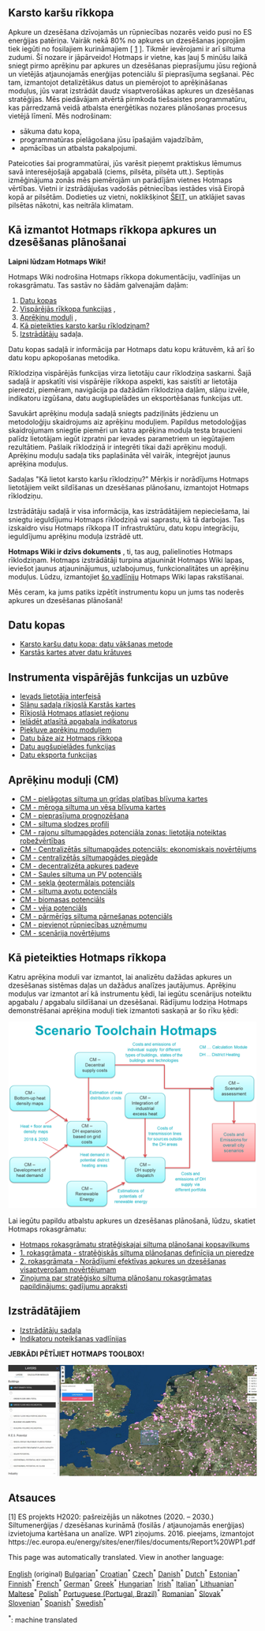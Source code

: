 <h2> Karsto karšu rīkkopa </h2><p> Apkure un dzesēšana dzīvojamās un rūpniecības nozarēs veido pusi no ES enerģijas patēriņa. Vairāk nekā 80% no apkures un dzesēšanas joprojām tiek iegūti no fosilajiem kurināmajiem [ <a href="#References">1</a> ]. Tikmēr ievērojami ir arī siltuma zudumi. Šī nozare ir jāpārveido! Hotmaps ir vietne, kas ļauj 5 minūšu laikā sniegt pirmo aprēķinu par apkures un dzesēšanas pieprasījumu jūsu reģionā un vietējās atjaunojamās enerģijas potenciālu šī pieprasījuma segšanai. Pēc tam, izmantojot detalizētākus datus un piemērojot to aprēķināšanas moduļus, jūs varat izstrādāt daudz visaptverošākas apkures un dzesēšanas stratēģijas. Mēs piedāvājam atvērtā pirmkoda tiešsaistes programmatūru, kas pārredzamā veidā atbalsta enerģētikas nozares plānošanas procesus vietējā līmenī. Mēs nodrošinam: </p><ul><li> sākuma datu kopa, </li><li> programmatūras pielāgošana jūsu īpašajām vajadzībām, </li><li> apmācības un atbalsta pakalpojumi. </li></ul><p> Pateicoties šai programmatūrai, jūs varēsit pieņemt praktiskus lēmumus savā interesējošajā apgabalā (ciems, pilsēta, pilsēta utt.). Septiņās izmēģinājuma zonās mēs piemērojām un parādījām vietnes Hotmaps vērtības. Vietni ir izstrādājušas vadošās pētniecības iestādes visā Eiropā kopā ar pilsētām. Dodieties uz vietni, noklikšķinot <a href="https://www.hotmaps.hevs.ch/map">ŠEIT,</a> un atklājiet savas pilsētas nākotni, kas neitrāla klimatam. </p><h2> Kā izmantot Hotmaps rīkkopa apkures un dzesēšanas plānošanai </h2><p> <strong>Laipni lūdzam Hotmaps Wiki!</strong> </p><p> Hotmaps Wiki nodrošina Hotmaps rīkkopa dokumentāciju, vadlīnijas un rokasgrāmatu. Tas sastāv no šādām galvenajām daļām: </p><ol><li> <a href="#Data-sets">Datu kopas</a> </li><li> <a href="#General-tool-functionalities-and-structure">Vispārējās rīkkopa funkcijas</a> , </li><li> <a href="#Calculation-modules-cm">Aprēķinu moduļi</a> , </li><li> <a href="#How-to-apply-Hotmaps-toolbox">Kā pieteikties karsto karšu rīklodziņam?</a> </li><li> <a href="#For-developers">Izstrādātāju</a> sadaļa. </li></ol><p> Datu kopas sadaļā ir informācija par Hotmaps datu kopu krātuvēm, kā arī šo datu kopu apkopošanas metodika. </p><p> Rīklodziņa vispārējās funkcijas virza lietotāju caur rīklodziņa saskarni. Šajā sadaļā ir apskatīti visi vispārējie rīkkopa aspekti, kas saistīti ar lietotāja pieredzi, piemēram, navigācija pa dažādām rīklodziņa daļām, slāņu izvēle, indikatoru izgūšana, datu augšupielādes un eksportēšanas funkcijas utt. </p><p> Savukārt aprēķinu moduļa sadaļā sniegts padziļināts jēdzienu un metodoloģiju skaidrojums aiz aprēķinu moduļiem. Papildus metodoloģijas skaidrojumam sniegtie piemēri un katra aprēķina moduļa testa braucieni palīdz lietotājam iegūt izpratni par ievades parametriem un iegūtajiem rezultātiem. Pašlaik rīklodziņā ir integrēti tikai daži aprēķinu moduļi. Aprēķinu moduļu sadaļa tiks paplašināta vēl vairāk, integrējot jaunus aprēķina moduļus. </p><p> Sadaļas &quot;Kā lietot karsto karšu rīklodziņu?&quot; Mērķis ir norādījums Hotmaps lietotājiem veikt sildīšanas un dzesēšanas plānošanu, izmantojot Hotmaps rīklodziņu. </p><p> Izstrādātāju sadaļā ir visa informācija, kas izstrādātājiem nepieciešama, lai sniegtu ieguldījumu Hotmaps rīklodziņā vai saprastu, kā tā darbojas. Tas izskaidro visu Hotmaps rīkkopa IT infrastruktūru, datu kopu integrāciju, ieguldījumu aprēķinu moduļa izstrādē utt. </p><p> <strong>Hotmaps Wiki ir dzīvs dokuments</strong> , ti, tas aug, palielinoties Hotmaps rīklodziņam. Hotmaps izstrādātāji turpina atjaunināt Hotmaps Wiki lapas, ieviešot jaunus atjauninājumus, uzlabojumus, funkcionalitātes un aprēķinu moduļus. Lūdzu, izmantojiet <a href="https://github.com/HotMaps/hotmaps_wiki/wiki/Guidelines-for-writing-a-Hotmaps-Wiki-page">šo vadlīniju</a> Hotmaps Wiki lapas rakstīšanai. </p><p> Mēs ceram, ka jums patiks izpētīt instrumentu kopu un jums tas noderēs apkures un dzesēšanas plānošanā! </p><h2> Datu kopas </h2><ul><li> <a href="Hotmaps-data-set-method-of-data-collection">Karsto karšu datu kopa: datu vākšanas metode</a> </li><li> <a href="Hotmaps-open-data-repositories">Karstās kartes atver datu krātuves</a> </li></ul><h2> Instrumenta vispārējās funkcijas un uzbūve </h2><ul><li> <a href="Introduction-to-user-interface">Ievads lietotāja interfeisā</a> </li><li> <a href="Layers-section-in-the-Hotmaps-toolbox">Slāņu sadaļa rīkjoslā Karstās kartes</a> </li><li> <a href="Select-a-region-in-the-Hotmaps-toolbox">Rīkjoslā Hotmaps atlasiet reģionu</a> </li><li> <a href="Retrieve-indicators-of-a-selected-area">Ielādēt atlasītā apgabala indikatorus</a> </li><li> <a href="Access-to-calculation-modules">Piekļuve aprēķinu moduļiem</a> </li><li> <a href="Database-behind-the-Hotmaps-toolbox">Datu bāze aiz Hotmaps rīkkopa</a> </li><li> <a href="Data-upload-functionalities">Datu augšupielādes funkcijas</a> </li><li> <a href="Data-export-functionalities">Datu eksporta funkcijas</a> </li></ul><h2> Aprēķinu moduļi (CM) </h2><ul><li> <a href="CM-Customized-heat-and-floor-area-density-maps">CM - pielāgotas siltuma un grīdas platības blīvuma kartes</a> </li><li> <a href="CM-Scale-heat-and-cool-density-maps">CM - mēroga siltuma un vēsa blīvuma kartes</a> </li><li> <a href="CM-Demand-projection">CM - pieprasījuma prognozēšana</a> </li><li> <a href="CM-Heat-load-profiles">CM - siltuma slodzes profili</a> </li><li> <a href="CM-District-heating-potential-areas-user-defined-thresholds">CM - rajonu siltumapgādes potenciāla zonas: lietotāja noteiktas robežvērtības</a> </li><li> <a href="CM-District-heating-potential-economic-assessment">CM - Centralizētās siltumapgādes potenciāls: ekonomiskais novērtējums</a> </li><li> <a href="CM-District-heating-supply-dispatch">CM - centralizētās siltumapgādes piegāde</a> </li><li> <a href="CM-Decentral-heating-supply">CM - decentralizēta apkures padeve</a> </li><li> <a href="CM-Solar-thermal-and-PV-potential">CM - Saules siltuma un PV potenciāls</a> </li><li> <a href="CM-Shallow-geothermal-potential">CM - sekla ģeotermālais potenciāls</a> </li><li> <a href="CM-Heat-source-potential">CM - siltuma avotu potenciāls</a> </li><li> <a href="CM-Biomass-potential">CM - biomasas potenciāls</a> </li><li> <a href="CM-Wind-potential">CM - vēja potenciāls</a> </li><li> <a href="CM-Excess-heat-transport-potential">CM - pārmērīgs siltuma pārnešanas potenciāls</a> </li><li> <a href="CM-add-industry-plant">CM - pievienot rūpniecības uzņēmumu</a> </li><li> <a href="CM-Scenario-assessment">CM - scenārija novērtējums</a> </li></ul><h2> Kā pieteikties Hotmaps rīkkopa </h2><p> Katru aprēķina moduli var izmantot, lai analizētu dažādas apkures un dzesēšanas sistēmas daļas un dažādus analīzes jautājumus. Aprēķinu moduļus var izmantot arī kā instrumentu ķēdi, lai iegūtu scenārijus noteiktu apgabalu / apgabalu sildīšanai un dzesēšanai. Rādījumu lodziņa Hotmaps demonstrēšanai aprēķina moduļi tiek izmantoti saskaņā ar šo rīku ķēdi: </p><p><img alt="" src="https://github.com/HotMaps/hotmaps_wiki/blob/master/Images/Hotmaps_toolchain_2019-05-09.png"/></p><p> Lai iegūtu papildu atbalstu apkures un dzesēšanas plānošanā, lūdzu, skatiet Hotmaps rokasgrāmatu: </p><ul><li> <a href="https://www.hotmaps-project.eu/wp-content/uploads/2019/04/Summary-Hotmaps-Handbook.pdf">Hotmaps rokasgrāmatu stratēģiskajai siltuma plānošanai kopsavilkums</a> </li><li> <a href="https://vbn.aau.dk/da/publications/definition-amp-experiences-of-strategic-heat-planning">1. rokasgrāmata - stratēģiskās siltuma plānošanas definīcija un pieredze</a> </li><li> <a href="https://vbn.aau.dk/da/publications/guidance-for-the-comprehensive-assessment-of-efficient-heating-an">2. rokasgrāmata - Norādījumi efektīvas apkures un dzesēšanas visaptverošam novērtējumam</a> </li><li> <a href="https://vbn.aau.dk/da/publications/appendix-report-to-the-hotmaps-handbook-for-strategic-heat-planni">Ziņojuma par stratēģisko siltuma plānošanu rokasgrāmatas papildinājums: gadījumu apraksti</a> </li></ul><h2> Izstrādātājiem </h2><ul><li> <a href="Developers">Izstrādātāju sadaļa</a> </li><li> <a href="Guidelines-for-defining-indicators">Indikatoru noteikšanas vadlīnijas</a> </li></ul><p> <strong>JEBKĀDI PĒTĪJIET HOTMAPS TOOLBOX!</strong> </p><p><img alt="" src="https://github.com/HotMaps/hotmaps_wiki/blob/master/Images/Hotmaps_test.JPG"/></p><h2> Atsauces </h2><p> [1] ES projekts H2020: pašreizējās un nākotnes (2020. – 2030.) Siltumenerģijas / dzesēšanas kurināmā (fosilās / atjaunojamās enerģijas) izvietojuma kartēšana un analīze. WP1 ziņojums. 2016. pieejams, izmantojot https://ec.europa.eu/energy/sites/ener/files/documents/Report%20WP1.pdf </p>

This page was automatically translated. View in another language:

[English](../en/Home.md) (original) [Bulgarian](../bg/Home.md)<sup>\*</sup> [Croatian](../hr/Home.md)<sup>\*</sup> [Czech](../cs/Home.md)<sup>\*</sup> [Danish](../da/Home.md)<sup>\*</sup> [Dutch](../nl/Home.md)<sup>\*</sup> [Estonian](../et/Home.md)<sup>\*</sup> [Finnish](../fi/Home.md)<sup>\*</sup> [French](../fr/Home.md)<sup>\*</sup> [German](../de/Home.md)<sup>\*</sup> [Greek](../el/Home.md)<sup>\*</sup> [Hungarian](../hu/Home.md)<sup>\*</sup> [Irish](../ga/Home.md)<sup>\*</sup> [Italian](../it/Home.md)<sup>\*</sup>  [Lithuanian](../lt/Home.md)<sup>\*</sup> [Maltese](../mt/Home.md)<sup>\*</sup> [Polish](../pl/Home.md)<sup>\*</sup> [Portuguese (Portugal, Brazil)](../pt/Home.md)<sup>\*</sup> [Romanian](../ro/Home.md)<sup>\*</sup> [Slovak](../sk/Home.md)<sup>\*</sup> [Slovenian](../sl/Home.md)<sup>\*</sup> [Spanish](../es/Home.md)<sup>\*</sup> [Swedish](../sv/Home.md)<sup>\*</sup> 

<sup>\*</sup>: machine translated
